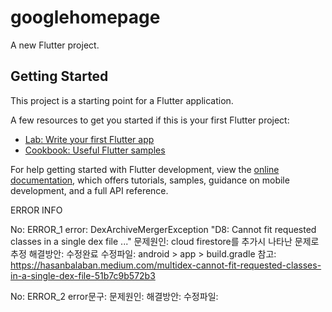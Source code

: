 # googlehomepage

A new Flutter project.

## Getting Started

This project is a starting point for a Flutter application.

A few resources to get you started if this is your first Flutter project:

- [Lab: Write your first Flutter app](https://docs.flutter.dev/get-started/codelab)
- [Cookbook: Useful Flutter samples](https://docs.flutter.dev/cookbook)

For help getting started with Flutter development, view the
[online documentation](https://docs.flutter.dev/), which offers tutorials,
samples, guidance on mobile development, and a full API reference.


ERROR INFO

No: ERROR_1
error: DexArchiveMergerException
"D8: Cannot fit requested classes in a single dex file ..." 
문제원인: cloud firestore를 추가시 나타난 문제로 추정
해결방안: 수정완료
수정파일: android > app > build.gradle 
참고: https://hasanbalaban.medium.com/multidex-cannot-fit-requested-classes-in-a-single-dex-file-51b7c9b572b3

No: ERROR_2
error문구: 
문제원인:
해결방안:
수정파일:


